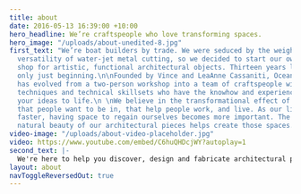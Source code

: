 ```yaml
---
title: about
date: 2016-05-13 16:39:00 +10:00
hero_headline: We’re craftspeople who love transforming spaces.
hero_image: "/uploads/about-unedited-8.jpg"
first_text: "We’re boat builders by trade. We were seduced by the weight, feel and
  versatility of water-jet metal cutting, so we decided to start our own metalworks
  shop for artistic, functional architectural objects. Thirteen years later, we’re
  only just beginning.\n\nFounded by Vince and LeaAnne Cassaniti, OceanBlue Living
  has evolved from a two-person workshop into a team of craftspeople with both design
  techniques and technical skillsets who have the knowhow and experience to bring
  your ideas to life.\n \nWe believe in the transformational effect of spaces: spaces
  that people want to be in, that help people work, and live. As our lives become
  faster, having space to regain ourselves becomes more important. The presence and
  natural beauty of our architectural pieces helps create those spaces.\n \nWe're here to help you discover, design and fabricate architectural pieces that will bring your ideas to life and transform your living spaces."
video-image: "/uploads/about-video-placeholder.jpg"
video: https://www.youtube.com/embed/C6huQHDcjWY?autoplay=1
second_text: |-
  We're here to help you discover, design and fabricate architectural pieces that will bring your ideas to life and transform your living spaces.
layout: about
navToggleReversedOut: true
---
```

